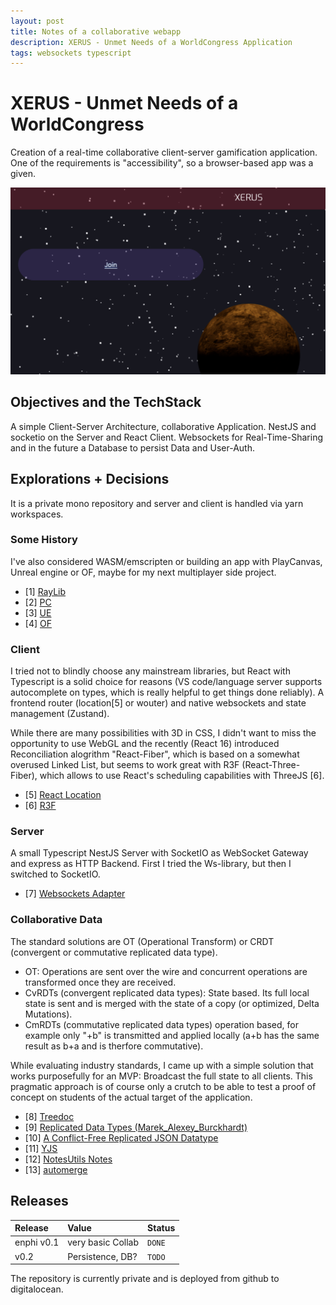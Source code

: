 ```yaml
---
layout: post
title: Notes of a collaborative webapp 
description: XERUS - Unmet Needs of a WorldCongress Application     
tags: websockets typescript
---
```




# XERUS - Unmet Needs of a WorldCongress 

Creation of a real-time collaborative client-server gamification application.
One of the requirements is "accessibility", so a browser-based app was a given.

![](/images/xerus.png)   



## Objectives and the TechStack

A simple Client-Server Architecture, collaborative Application.
NestJS and socketio on the Server and React Client.
Websockets for Real-Time-Sharing and in the future a Database to persist Data and User-Auth.  


## Explorations + Decisions


It is a private mono repository and server and client is handled via yarn workspaces. 

### Some History

I've also considered WASM/emscripten or building an app with PlayCanvas, Unreal engine or OF, maybe for my next multiplayer side project.

- [1] [RayLib](https://github.com/raysan5/raylib/wiki/Working-for-Web-(HTML5))
- [2] [PC](https://playcanvas.com)   
- [3] [UE](https://unrealengine.com)
- [4] [OF](https://openframeworks.cc)


### Client

I tried not to blindly choose any mainstream libraries, but React with Typescript is a solid choice for reasons (VS code/language server supports autocomplete on types, which is really helpful to get things done reliably). 
A frontend router (location[5] or wouter) and native websockets and state management (Zustand). 

While there are many possibilities with 3D in CSS, I didn't want to miss the opportunity to use WebGL and the recently (React 16) introduced Reconciliation alogrithm "React-Fiber", which is based on a somewhat overused Linked List, but seems to work great with R3F (React-Three-Fiber), which allows to use React's scheduling capabilities with ThreeJS [6]. 


- [5] [React Location](https://github.com/tannerlinsley/react-location/blob/main/examples/basic/src/index.tsx)
- [6] [R3F](https://github.com/pmndrs/react-three-fiber) 

### Server

A small Typescript NestJS Server with SocketIO as WebSocket Gateway  and express as HTTP Backend. First I tried the Ws-library, but then I switched to SocketIO.

- [7] [Websockets Adapter](https://docs.nestjs.com/websockets/adapter)


### Collaborative Data

The standard solutions are OT (Operational Transform) or CRDT (convergent or commutative replicated data type).

- OT: Operations are sent over the wire and concurrent operations are transformed once they are received.
- CvRDTs (convergent replicated data types): State based. Its full local state is sent and is merged with the state of a copy (or optimized, Delta Mutations). 
- CmRDTs (commutative replicated data types) operation based, for example only "+b" is transmitted and applied locally (a+b has the same result as b+a and is therfore commutative).


While evaluating industry standards, I came up with a simple solution that works purposefully for an MVP: Broadcast the full state to all clients.
This pragmatic approach is of course only a crutch to be able to test a proof of concept on students of the actual target of the application.  



- [8] [Treedoc](https://hal.inria.fr/file/index/docid/445975/filename/icdcs09-treedoc.pdf)
- [9] [Replicated Data Types (Marek_Alexey_Burckhardt)](https://hal.inria.fr/hal-00934311/file/Replicated_Data_Types-_Specification_Verification_Optimality_Marek_Alexey_Burckhardt_popl14.pdf)
- [10] [A Conflict-Free Replicated JSON Datatype](https://arxiv.org/abs/1608.03960)
- [11] [YJS](https://crdt.tech/implementations#yjs-users) 
- [12] [NotesUtils Notes](https://github.com/dunhamsteve/notesutils/blob/master/notes.md)
- [13] [automerge](https://github.com/automerge/automerge)



## Releases

| Release     |      Value          |  Status  |
|:------------|:-------------------|:----------|
| enphi v0.1  |  very basic Collab  |  `DONE`  |
|       v0.2  |  Persistence, DB?    |  `TODO`  |



The repository is currently private and is deployed from github to digitalocean.
